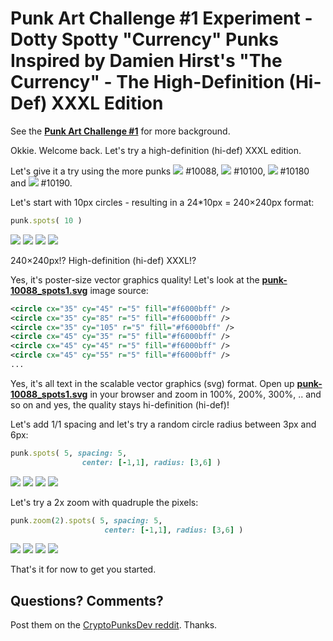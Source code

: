 # Punk Art Challenge #1 Experiment -  Dotty Spotty "Currency" Punks Inspired by Damien Hirst's "The Currency" - The High-Definition (Hi-Def) XXXL Edition


See
the [**Punk Art Challenge #1**](https://old.reddit.com/r/CryptoPunksDev/comments/pttf4s/punk_art_challenge_1_10_000_dotty_spotty_currency/)
for more background.



Okkie. Welcome back.
Let's try a high-definition (hi-def) XXXL edition.


Let's give it a try using
the more punks
 ![](i/punk-10088.png) #10088,
 ![](i/punk-10100.png) #10100,
 ![](i/punk-10180.png) #10180 and
 ![](i/punk-10190.png) #10190.


Let's start with 10px circles -
resulting in a 24*10px = 240×240px format:


``` ruby
punk.spots( 10 )
```


![](i/punk-10088_spots1.svg)
![](i/punk-10100_spots1.svg)
![](i/punk-10180_spots1.svg)
![](i/punk-10190_spots1.svg)



240×240px!? High-definition (hi-def) XXXL!?


Yes, it's poster-size vector graphics quality!
Let's look at the [**punk-10088_spots1.svg**](i/punk-10088_spots1.svg) image source:

``` svg
<circle cx="35" cy="45" r="5" fill="#f6000bff" />
<circle cx="35" cy="85" r="5" fill="#f6000bff" />
<circle cx="35" cy="105" r="5" fill="#f6000bff" />
<circle cx="45" cy="35" r="5" fill="#f6000bff" />
<circle cx="45" cy="45" r="5" fill="#f6000bff" />
<circle cx="45" cy="55" r="5" fill="#f6000bff" />
...
```

Yes, it's all text in the scalable vector graphics (svg) format.
Open up [**punk-10088_spots1.svg**](https://github.com/cryptopunksnotdead/cryptopunks/raw/master/spots-hidef/i/punk-10088_spots1.svg) in your browser and zoom in 100%, 200%, 300%, .. and so on and yes, the
quality stays hi-definition (hi-def)!



Let's add 1/1 spacing
and let's try a random circle radius
between 3px and 6px:

``` ruby
punk.spots( 5, spacing: 5,
                center: [-1,1], radius: [3,6] )
```

![](i/punk-10088_spots3.svg)
![](i/punk-10100_spots3.svg)
![](i/punk-10180_spots3.svg)
![](i/punk-10190_spots3.svg)




Let's try a 2x zoom with quadruple the pixels:

``` ruby
punk.zoom(2).spots( 5, spacing: 5,
                     center: [-1,1], radius: [3,6] )
```

![](i/punk-10088_spots3@2x.svg)
![](i/punk-10100_spots3@2x.svg)
![](i/punk-10180_spots3@2x.svg)
![](i/punk-10190_spots3@2x.svg)




That's it for now to get you started.




## Questions? Comments?

Post them on the [CryptoPunksDev reddit](https://old.reddit.com/r/CryptoPunksDev). Thanks.

